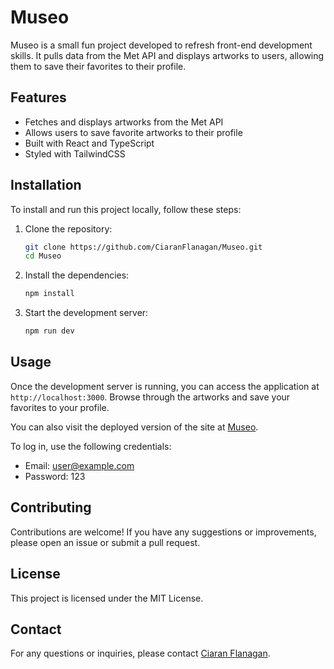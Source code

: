 # Museo

Museo is a small fun project developed to refresh front-end development skills. It pulls data from the Met API and displays artworks to users, allowing them to save their favorites to their profile.

## Features

- Fetches and displays artworks from the Met API
- Allows users to save favorite artworks to their profile
- Built with React and TypeScript
- Styled with TailwindCSS

## Installation

To install and run this project locally, follow these steps:

1. Clone the repository:
    ```sh
    git clone https://github.com/CiaranFlanagan/Museo.git
    cd Museo
    ```

2. Install the dependencies:
    ```sh
    npm install
    ```

3. Start the development server:
    ```sh
    npm run dev
    ```

## Usage

Once the development server is running, you can access the application at `http://localhost:3000`. Browse through the artworks and save your favorites to your profile.

You can also visit the deployed version of the site at [Museo](https://museo-cf.netlify.app/).

To log in, use the following credentials:
- Email: user@example.com
- Password: 123

## Contributing

Contributions are welcome! If you have any suggestions or improvements, please open an issue or submit a pull request.

## License

This project is licensed under the MIT License.

## Contact

For any questions or inquiries, please contact [Ciaran Flanagan](https://github.com/CiaranFlanagan).
